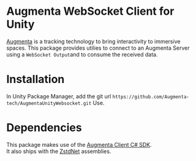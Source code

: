 # Augmenta WebSocket Client for Unity
[Augmenta](https://augmenta.tech/) is a tracking technology to bring interactivity to immersive spaces. This package provides utilies to connect to an Augmenta Server using a `WebSocket Output`and to consume the received data.

# Installation

In Unity Package Manager, add the git url `https://github.com/Augmenta-tech/AugmentaUnityWebsocket.git`
Use.

# Dependencies

This package makes use of the [Augmenta Client C# SDK](https://github.com/Augmenta-tech/AugmentaClientSDK-CS).  
It also ships with the [ZstdNet](https://www.nuget.org/packages/ZstdNet) assemblies.